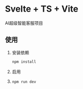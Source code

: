 # Svelte + TS + Vite

AI超级智能客服项目

## 使用

1. 安装依赖
   ```bash
   npm install
   ```

2. 启用
3. 
   ```bash
   npm run dev
   ```

